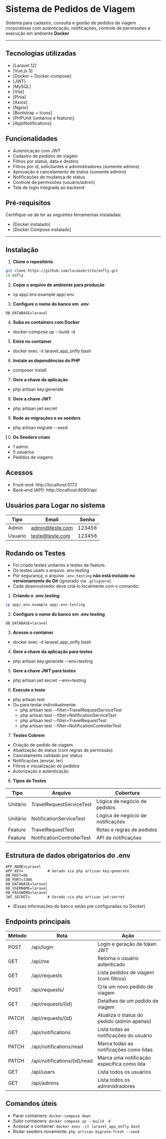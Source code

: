 # Sistema de Pedidos de Viagem  

Sistema para cadastro, consulta e gestão de pedidos de viagem corporativas com autenticação, notificações, controle de permissões e execução em ambiente **Docker**

---

## Tecnologias utilizadas
- [Laravel 12]
- [Vue.js 3]
- [Docker + Docker-compose]
- [JWT]
- [MySQL]
- [Vite]
- [Pinia]
- [Axios]
- [Nginx]
- [Bootstrap + Icons]
- [PHPUnit (unitários e feature)]
- [App\Notifications]

## Funcionalidades

- Autenticação com JWT
- Cadastro de pedidos de viagem
- Filtros por status, data e destino
- Filtros por id, solicitantes e administradores (somente admins)
- Aprovação e cancelamento de status (somente admins)
- Notificações de mudança de status
- Controle de permissões (usuário/admin)
- Tela de login integrada ao backend

## Pré-requisitos

Certifique-se de ter as seguintes ferramentas instaladas:

- [Docker instalado]
- [Docker Compose instalado]

---


## Instalação

1. **Clone o repositório**

```bash
git clone https://github.com/lucaasbritto/onfly.git
cd onfly
```

2. **Copie o arquivo de ambiente para produção**
  - cp app/.env.example app/.env

3. **Configure o nome do banco em .env**
```env
DB_DATABASE=laravel
```

4. **Suba os containers com Docker**
  - docker-compose up --build -d

5. **Entre no container**
  - docker exec -it laravel_app_onfly bash

6. **Instale as dependências do PHP**
  - composer install

7. **Gere a chave da aplicação**
  - php artisan key:generate

8. **Gere a chave JWT**
  - php artisan jwt:secret


9. **Rode as migrações e os seeders**
  - php artisan migrate --seed

10. **Os Seeders criam**
  - 1 admin
  - 5 usuários
  - Pedidos de viagens 


## Acessos
  - Front-end: http://localhost:5173
  - Back-end (API): http://localhost:8080/api


## Usuários para Logar no sistema
| Tipo    | Email                            | Senha                      |
|---------|----------------------------------|----------------------------|
| Admin   | admin@teste.com                  | 123456                     |
| Usuario | teste@teste.com                  | 123456                     |


## Rodando os Testes
- Foi criado testes unitarios e testes de feature. 
- Os testes usam o arquivo .env.testing
- Por segurança, o arquivo `.env.testing` **não está incluído no versionamento do Git** (ignorado via `.gitignore`).
- Cada desenvolvedor deve criá-lo localmente com o comando:

1. **Criando o .env.testing**
```bash
cp app/.env.example app/.env.testing
```

2. **Configure o nome do banco em .env.testing**
```env
DB_DATABASE=laravel
```

3. **Acesse o container**
  - docker exec -it laravel_app_onfly bash

4. **Gere a chave da aplicação para testes**
  - php artisan key:generate --env=testing

5. **Gere a chave JWT para testes**
  - php artisan jwt:secret --env=testing

6. **Execute o teste**
  - php artisan test
  - Ou para testar individualmente:
    - php artisan test --filter=TravelRequestServiceTest
    - php artisan test --filter=NotificationServiceTest
    - php artisan test --filter=TravelRequestTest
    - php artisan test --filter=NotificationControllerTest

7. **Testes Cobrem**
  - Criação de pedido de viagem
  - Atualização de status (com regras de permissão)
  - Cancelamento validado por status
  - Notificações (enviar, ler)
  - Filtros e visualização de pedidos
  - Autorização e autenticação

8. **Tipos de Testes**

| Tipo        | Arquivo                          | Cobertura                                   |
|-------------|----------------------------------|---------------------------------------------|
| Unitário    | TravelRequestServiceTest         | Lógica de negócio de pedidos                |
| Unitário    | NotificationServiceTest          | Lógica de negócio de notificações           |
| Feature     | TravelRequestTest                | Rotas e regras de pedidos                   |
| Feature     | NotificationControllerTest       | API de notificações                         |    


## Estrutura de dados obrigatorios do .env

```env
APP_NAME=Laravel
APP_KEY=           # Gerado via php artisan key:generate
DB_HOST=db
DB_PORT=3306
DB_DATABASE=laravel
DB_USERNAME=laravel
DB_PASSWORD=laravel
JWT_SECRET=        # Gerado via php artisan jwt:secret
```
- (Essas informações do banco estão pre configuradas no Docker)


## Endpoints principais

| Método | Rota                         | Ação                                       |
|--------|------------------------------|--------------------------------------------|
| POST   | /api/login                   | Login e geração de token JWT               |
| GET    | /api/me                      | Retorna o usuário autenticado              |
| GET    | /api/requests                | Lista pedidos de viagem (com filtros)      |
| POST   | /api/requests/               | Cria um novo pedido de viagem              |
| GET    | /api/requests/{id}           | Detalhes de um pedido de viagem            |
| PATCH  | /api/requests/{id}           | Atualiza o status do pedido (admin apenas) |
| GET    | /api/notifications           | Lista todas as notificações do usuário     |
| PATCH  | /api/notifications/read      | Marca todas as notificações como lidas     |
| PATCH  | /api/notifications/{id}/read | Marca uma notificação específica como lida |
| GET    | /api/users                   | Lista todos os usuários                    |
| GET    | /api/admins                  | Lista todos os administradores             |



##  Comandos úteis

- Parar containers: `docker-compose down`
- Subir containers: `docker-compose up --build -d`
- Acessar o container: `docker exec -it laravel_app_onfly bash`
- Rodar seeders novamente: `php artisan migrate:fresh --seed`